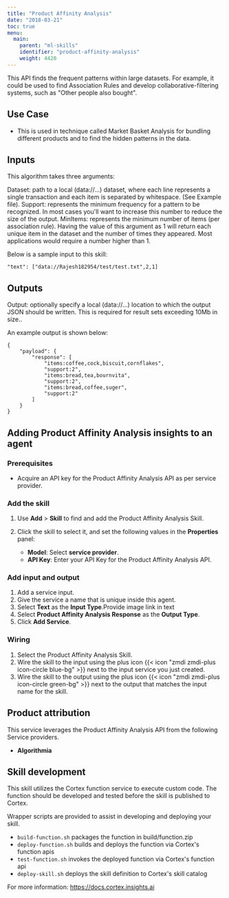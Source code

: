 ```yaml
---
title: "Product Affinity Analysis"
date: "2018-03-21"
toc: true
menu:
  main:
    parent: "ml-skills"
    identifier: "product-affinity-analysis"
    weight: 4420
---
```


This API finds the frequent patterns within large datasets. For example, it could be used to find Association Rules and develop collaborative-filtering  systems, such as "Other people also bought".

## Use Case
- This is used in technique called Market Basket Analysis for bundling different products and to find the hidden patterns in the data.



## Inputs
This algorithm takes three arguments:

Dataset: path to a local (data://...) dataset, where each line represents a single transaction and each item is separated by whitespace. (See Example file).
Support: represents the minimum frequency for a pattern to be recognized. In most cases you'll want to increase this number to reduce the size of the output.
MinItems: represents the minimum number of items (per association rule). Having the value of this argument as 1 will return each unique item in the dataset and the number of times they appeared. Most applications would require a number higher than 1.

Below is a sample input to this skill:

```
"text": ["data://Rajesh182954/test/test.txt",2,1]
```

## Outputs
Output: optionally specify a local (data://...) location to which the output JSON should be written. This is required for result sets exceeding 10Mb in size..

An example output is shown below:
```
{
    "payload": {
        "response": [
            "items:coffee,cock,biscuit,cornflakes",
            "support:2",
            "items:bread,tea,bournvita",
            "support:2",
            "items:bread,coffee,suger",
            "support:2"
        ]
    }
}

```

## Adding Product Affinity Analysis insights to an agent
### Prerequisites
* Acquire an API key for the Product Affinity Analysis API as per service provider.

### Add the skill
1. Use **Add** > **Skill** to find and add the Product Affinity Analysis Skill.
1. Click the skill to select it, and set the following values in the **Properties** panel:
 
    * **Model**: Select **service provider**.
    * **API Key**: Enter your API Key for the Product Affinity Analysis API.

### Add input and output
1. Add a service input.
1. Give the service a name that is unique inside this agent.
1. Select **Text** as the **Input Type**.Provide image link in text
1. Select **Product Affinity Analysis Response** as the **Output Type**.
1. Click **Add Service**.

### Wiring
1. Select the Product Affinity Analysis Skill.
2. Wire the skill to the input using the plus icon {{< icon "zmdi zmdi-plus icon-circle blue-bg" >}} next to the input service you just created.
3. Wire the skill to the output using the plus icon {{< icon "zmdi zmdi-plus icon-circle green-bg" >}} next to the output that matches the input name for the skill.

## Product attribution
This service leverages the Product Affinity Analysis API from the following Service providers.
* **Algorithmia**


## Skill development
This skill utilizes the Cortex function service to execute custom code.
The function should be developed and tested before the skill is published to Cortex.
  
Wrapper scripts are provided to assist in developing and deploying your skill.
* `build-function.sh` packages the function in build/function.zip
* `deploy-function.sh` builds and deploys the function via Cortex's function apis
* `test-function.sh` invokes the deployed function via Cortex's function api
* `deploy-skill.sh` deploys the skill definition to Cortex's skill catalog

For more information: https://docs.cortex.insights.ai
